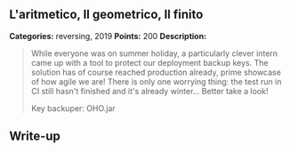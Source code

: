 ## L'aritmetico, Il geometrico, Il finito

**Categories:** reversing, 2019
**Points:** 200
**Description:**

>  While everyone was on summer holiday, a particularly clever intern
>  came up with a tool to protect our deployment backup keys.  The
>  solution has of course reached production already, prime showcase of
>  how agile we are!  There is only one worrying thing: the test run in
>  CI still hasn't finished and it's already winter...  Better take a
>  look!
>  
>  
>  Key backuper: OHO.jar
>  


## Write-up

